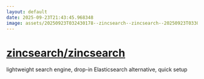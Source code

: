 ```yaml
---
layout: default
date: 2025-09-23T21:43:45.968348
image: assets/20250923T032430178--zincsearch--zincsearch--20250923T033028948--cropped.png
---
```


# [zincsearch/zincsearch](https://github.com/zincsearch/zincsearch)

lightweight search engine, drop-in Elasticsearch alternative, quick setup
